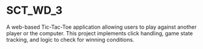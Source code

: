# SCT_WD_3
A web-based Tic-Tac-Toe application allowing users to play against another player or the computer. This project implements click handling, game state tracking, and logic to check for winning conditions.
